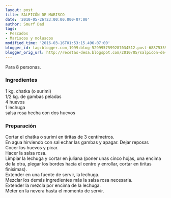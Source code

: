 ```yaml
---
layout: post
title: SALPICÓN DE MARISCO
date: '2010-05-26T23:00:00.000-07:00'
author: Smurf Dad
tags:
- Pescados
- Mariscos y moluscos
modified_time: '2016-03-16T01:53:15.496-07:00'
blogger_id: tag:blogger.com,1999:blog-5299957599287034512.post-6887535992041143483
blogger_orig_url: http://recetas-desa.blogspot.com/2010/05/salpicon-de-marisco.html
---
```


Para 8 personas.<br><h3>Ingredientes</h3><p>1 kg. chatka (o surimi)<br/>1/2 kg. de gambas peladas<br/>4 huevos<br/>1 lechuga<br/>salsa rosa hecha con dos huevos</p><h3>Preparaci&oacute;n</h3><p>Cortar el chatka o surimi en tiritas de 3 cent&iacute;metros.<br/>En agua hirviendo con sal echar las gambas y apagar. Dejar reposar.<br/>Cocer los huevos y picar.<br/>Hacer la salsa rosa.<br/>Limpiar la lechuga y cortar en juliana (poner unas cinco hojas, una encima de la otra, plegar los bordes hacia el centro y enrollar, cortar en tiritas finisimas).<br/>Extender en una fuente de servir, la lechuga.<br/>Mezclar los dem&aacute;s ingredientes m&aacute;s la salsa rosa necesaria.<br/>Extender la mezcla por encima de la lechuga.<br/>Meter en la nevera hasta el momento de servir.</p>